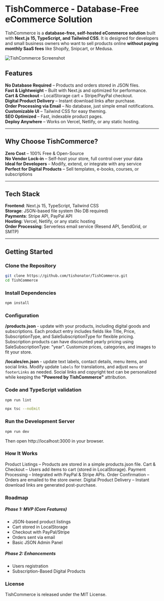 # TishCommerce - Database-Free eCommerce Solution  

TishCommerce is a **database-free, self-hosted eCommerce solution** built with **Next.js 15, TypeScript, and Tailwind CSS**. It is designed for developers and small business owners who want to sell products online **without paying monthly SaaS fees** like Shopify, Snipcart, or Medusa.  

![TishCommerce Screenshot](https://your-image-url.com)  

## Features  
**No Database Required** – Products and orders stored in JSON files.  
**Fast & Lightweight** – Built with Next.js and optimized for performance.  
**Cart & Checkout** – LocalStorage cart + Stripe/PayPal checkout.  
**Digital Product Delivery** – Instant download links after purchase.  
**Order Processing via Email** – No database, just simple email notifications.  
**Customizable UI** – Tailwind CSS for easy theming.  
**SEO Optimized** – Fast, indexable product pages.  
**Deploy Anywhere** – Works on Vercel, Netlify, or any static hosting.  

---

## Why Choose TishCommerce?  
**Zero Cost** – 100% Free & Open-Source  
**No Vendor Lock-in** – Self-host your store, full control over your data  
**Ideal for Developers** – Modify, extend, or integrate with any service  
**Perfect for Digital Products** – Sell templates, e-books, courses, or subscriptions  

---

## Tech Stack  
**Frontend**: Next.js 15, TypeScript, Tailwind CSS  
**Storage**: JSON-based file system (No DB required)  
**Payments**: Stripe API, PayPal API  
**Hosting**: Vercel, Netlify, or any static hosting  
**Order Processing**: Serverless email service (Resend API, SendGrid, or SMTP)  

---

## Getting Started  

### Clone the Repository
```sh
git clone https://github.com/tishonator/TishCommerce.git
cd TishCommerce
```

### Install Dependencies
```sh
npm install
```

### Configuration

**/products.json** - update with your products, including digital goods and subscriptions. Each product entry includes fields like Title, Price, SubscriptionType, and SaleSubscriptionType for flexible pricing. Subscription products can have discounted yearly pricing using SaleSubscriptionType: "year". Customize prices, categories, and images to fit your store.

**/locales/en.json** - update text labels, contact details, menu items, and social links. Modify update `labels` for translations, and adjust `menu` or `footerLinks` as needed. Social links and copyright text can be personalized while keeping the **"Powered by TishCommerce"** attribution.

### Code and TypeScript validation
```sh
npm run lint
```

```sh
npx tsc --noEmit
```

### Run the Development Server
```sh
npm run dev
```

Then open http://localhost:3000 in your browser.


### How It Works
Product Listings – Products are stored in a simple products.json file.
Cart & Checkout – Users add items to cart (stored in LocalStorage).
Payment Processing – Integrated with PayPal & Stripe APIs.
Order Confirmation – Orders are emailed to the store owner.
Digital Product Delivery – Instant download links are generated post-purchase.

### Roadmap

##### Phase 1: MVP (Core Features)

- JSON-based product listings
- Cart stored in LocalStorage
- Checkout with PayPal/Stripe
- Orders sent via email
- Basic JSON Admin Panel


##### Phase 2: Enhancements

- Users registration
- Subscription-Based Digital Products


### License
TishCommerce is released under the MIT License.
